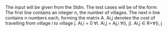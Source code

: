 The input will be given from the Stdin.
The test cases will be of the form:
The first line contains an integer n, the number of villages.
The next n line contains n numbers each, forming the matrix A.
Ai,j denotes the cost of travelling from village i to village j.
Ai,i = 0 ∀i.
Ai,j = Aj,i ∀(i, j).
Ai,j ∈ R+∀(i, j
